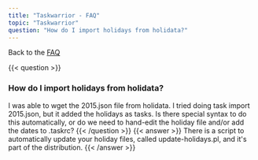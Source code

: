 ```yaml
---
title: "Taskwarrior - FAQ"
topic: "Taskwarrior"
question: "How do I import holidays from holidata?"
---
```


Back to the [FAQ](/support/faq)

{{< question >}}
### How do I import holidays from holidata?

I was able to wget the 2015.json file from holidata.
I tried doing task import 2015.json, but it added the holidays as tasks.
Is there special syntax to do this automatically, or do we need to hand-edit the holiday file and/or add the dates to .taskrc?
{{< /question >}}
{{< answer >}}
There is a script to automatically update your holiday files, called update-holidays.pl, and it's part of the distribution.
{{< /answer >}}

